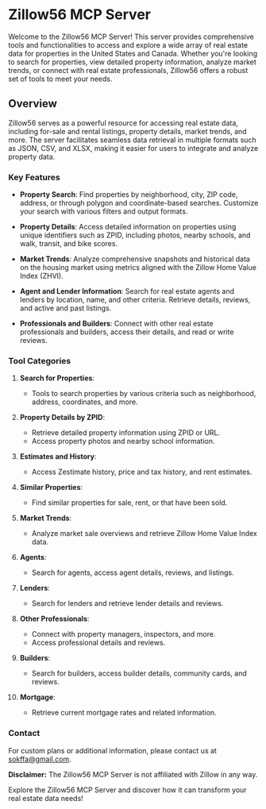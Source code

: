# Zillow56 MCP Server

Welcome to the Zillow56 MCP Server! This server provides comprehensive tools and functionalities to access and explore a wide array of real estate data for properties in the United States and Canada. Whether you're looking to search for properties, view detailed property information, analyze market trends, or connect with real estate professionals, Zillow56 offers a robust set of tools to meet your needs.

## Overview

Zillow56 serves as a powerful resource for accessing real estate data, including for-sale and rental listings, property details, market trends, and more. The server facilitates seamless data retrieval in multiple formats such as JSON, CSV, and XLSX, making it easier for users to integrate and analyze property data.

### Key Features

- **Property Search**: Find properties by neighborhood, city, ZIP code, address, or through polygon and coordinate-based searches. Customize your search with various filters and output formats.
  
- **Property Details**: Access detailed information on properties using unique identifiers such as ZPID, including photos, nearby schools, and walk, transit, and bike scores.
  
- **Market Trends**: Analyze comprehensive snapshots and historical data on the housing market using metrics aligned with the Zillow Home Value Index (ZHVI).

- **Agent and Lender Information**: Search for real estate agents and lenders by location, name, and other criteria. Retrieve details, reviews, and active and past listings.

- **Professionals and Builders**: Connect with other real estate professionals and builders, access their details, and read or write reviews.

### Tool Categories

1. **Search for Properties**: 
   - Tools to search properties by various criteria such as neighborhood, address, coordinates, and more.

2. **Property Details by ZPID**:
   - Retrieve detailed property information using ZPID or URL.
   - Access property photos and nearby school information.

3. **Estimates and History**:
   - Access Zestimate history, price and tax history, and rent estimates.

4. **Similar Properties**:
   - Find similar properties for sale, rent, or that have been sold.

5. **Market Trends**:
   - Analyze market sale overviews and retrieve Zillow Home Value Index data.

6. **Agents**:
   - Search for agents, access agent details, reviews, and listings.

7. **Lenders**:
   - Search for lenders and retrieve lender details and reviews.

8. **Other Professionals**:
   - Connect with property managers, inspectors, and more.
   - Access professional details and reviews.

9. **Builders**:
   - Search for builders, access builder details, community cards, and reviews.

10. **Mortgage**:
    - Retrieve current mortgage rates and related information.

### Contact

For custom plans or additional information, please contact us at sokffa@gmail.com.

**Disclaimer:** The Zillow56 MCP Server is not affiliated with Zillow in any way.

Explore the Zillow56 MCP Server and discover how it can transform your real estate data needs!